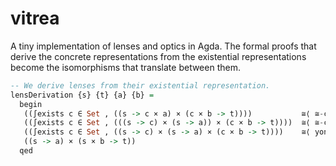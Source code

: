 # vitrea
A tiny implementation of lenses and optics in Agda.  The formal proofs that
derive the concrete representations from the existential representations become
the isomorphisms that translate between them.

``` haskell
-- We derive lenses from their existential representation.
lensDerivation {s} {t} {a} {b} =
  begin
   ((∫exists c ∈ Set , ((s -> c × a) × (c × b -> t))))           ≅⟨ ≅-coend (λ c -> trivial) ⟩
   ((∫exists c ∈ Set , (((s -> c) × (s -> a)) × (c × b -> t))))  ≅⟨ ≅-coend (λ c -> trivial) ⟩
   ((∫exists c ∈ Set , ((s -> c) × (s -> a) × (c × b -> t))))    ≅⟨ yoneda ⟩
   ((s -> a) × (s × b -> t))
  qed
```
